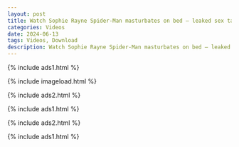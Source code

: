 ```yaml
---
layout: post
title: Watch Sophie Rayne Spider-Man masturbates on bed – leaked sex tape!
categories: Videos
date: 2024-06-13
tags: Videos, Download
description: Watch Sophie Rayne Spider-Man masturbates on bed – leaked sex tape!
---
```

{% include ads1.html %}

{% include imageload.html %}

{% include ads2.html %}

{% include ads1.html %}

{% include ads2.html %}

{% include ads1.html %}
